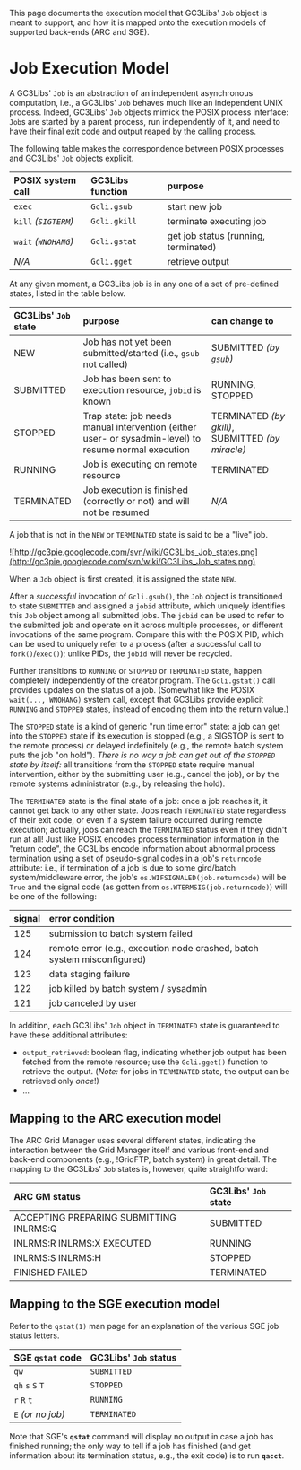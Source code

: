 This page documents the execution model that GC3Libs' `Job` object is
meant to support, and how it is mapped onto the execution models of
supported back-ends (ARC and SGE).


# Job Execution Model #

A GC3Libs' `Job` is an abstraction of an independent asynchronous
computation, i.e., a GC3Libs' `Job` behaves much like an independent
UNIX process.  Indeed, GC3Libs' `Job` objects mimick the POSIX process
interface: `Job`s are started by a parent process, run independently of
it, and need to have their final exit code and output reaped by the
calling process.

The following table makes the correspondence between POSIX processes
and GC3Libs' `Job` objects explicit.

| **POSIX system call**  | **GC3Libs function** | **purpose**                            |
|:-----------------------|:---------------------|:---------------------------------------|
| `exec`               | `Gcli.gsub`        | start new job                        |
| `kill` _(`SIGTERM`)_ | `Gcli.gkill`       | terminate executing job              |
| `wait` _(`WNOHANG`)_ | `Gcli.gstat`       | get job status (running, terminated) |
| _N/A_                | `Gcli.gget`        | retrieve output                      |


At any given moment, a GC3Libs job is in any one of a set of
pre-defined states, listed in the table below.

| **GC3Libs' `Job` state** | **purpose**  | **can change to** |
|:-------------------------|:-------------|:------------------|
| NEW                    | Job has not yet been submitted/started (i.e., `gsub` not called) | SUBMITTED _(by `gsub`)_ |
| SUBMITTED              | Job has been sent to execution resource, `jobid` is known        | RUNNING, STOPPED |
| STOPPED                | Trap state: job needs manual intervention (either user- or sysadmin-level) to resume normal execution | TERMINATED _(by gkill)_, SUBMITTED _(by miracle)_ |
| RUNNING                | Job is executing on remote resource | TERMINATED |
| TERMINATED             | Job execution is finished (correctly or not) and will not be resumed | _N/A_ |

A job that is not in the `NEW` or `TERMINATED` state is said to be a
"live" job.

![http://gc3pie.googlecode.com/svn/wiki/GC3Libs_Job_states.png](http://gc3pie.googlecode.com/svn/wiki/GC3Libs_Job_states.png)

When a `Job` object is first created, it is assigned the state `NEW`.

After a _successful_ invocation of `Gcli.gsub()`, the `Job` object is
transitioned to state `SUBMITTED` and assigned a `jobid` attribute,
which uniquely identifies this `Job` object among all submitted jobs.
The `jobid` can be used to refer to the submitted job and operate on
it across multiple processes, or different invocations of the same
program.  Compare this with the POSIX PID, which can be used to
uniquely refer to a process (after a successful call to
`fork()`/`exec()`); unlike PIDs, the `jobid` will never be recycled.

Further transitions to `RUNNING` or `STOPPED` or `TERMINATED` state,
happen completely independently of the creator program.  The
`Gcli.gstat()` call provides updates on the status of a job.
(Somewhat like the POSIX `wait(..., WNOHANG)` system call, except that
GC3Libs provide explicit `RUNNING` and `STOPPED` states, instead of
encoding them into the return value.)

The `STOPPED` state is a kind of generic "run time error" state: a job
can get into the `STOPPED` state if its execution is stopped (e.g., a
SIGSTOP is sent to the remote process) or delayed indefinitely (e.g.,
the remote batch system puts the job "on hold").  _There is no way a
job can get out of the `STOPPED` state by itself:_ all transitions
from the `STOPPED` state require manual intervention, either by the
submitting user (e.g., cancel the job), or by the remote systems
administrator (e.g., by releasing the hold).

The `TERMINATED` state is the final state of a job: once a job reaches
it, it cannot get back to any other state.  Jobs reach `TERMINATED`
state regardless of their exit code, or even if a system failure
occurred during remote execution; actually, jobs can reach the
`TERMINATED` status even if they didn't run at all!  Just like POSIX
encodes process termination information in the "return code", the
GC3Libs encode information about abnormal process termination using a
set of pseudo-signal codes in a job's `returncode` attribute: i.e., if
termination of a job is due to some gird/batch system/middleware
error, the job's `os.WIFSIGNALED(job.returncode)` will be `True` and
the signal code (as gotten from `os.WTERMSIG(job.returncode)`) will be
one of the following:

| **signal** | **error condition**                     |
|:-----------|:----------------------------------------|
| 125      | submission to batch system failed     |
| 124      | remote error (e.g., execution node crashed, batch system misconfigured) |
| 123      | data staging failure                  |
| 122      | job killed by batch system / sysadmin |
| 121      | job canceled by user                  |

In addition, each GC3Libs' `Job` object in `TERMINATED` state is guaranteed to have
these additional attributes:

  * `output_retrieved`: boolean flag, indicating whether job output has been fetched from the remote resource; use the `Gcli.gget()` function to retrieve the output. (_Note:_ for jobs in `TERMINATED` state, the output can be retrieved only _once_!)
  * ...



## Mapping to the ARC execution model ##

The ARC Grid Manager uses several different states, indicating the
interaction between the Grid Manager itself and various front-end and
back-end components (e.g., !GridFTP, batch system) in great detail.
The mapping to the GC3Libs' `Job` states is, however, quite
straightforward:

| **ARC GM status**                         | **GC3Libs' `Job` state** |
|:------------------------------------------|:-------------------------|
| ACCEPTING PREPARING SUBMITTING INLRMS:Q | SUBMITTED              |
| INLRMS:R INLRMS:X EXECUTED              | RUNNING                |
| INLRMS:S INLRMS:H                       | STOPPED                |
| FINISHED FAILED                         | TERMINATED             |


## Mapping to the SGE execution model ##

Refer to the ```qstat(1)``` man page for an explanation of the various SGE
job status letters.

| **SGE `qstat` code** | **GC3Libs' `Job` status** |
|:---------------------|:--------------------------|
| `qw`               | `SUBMITTED`             |
| `qh` `s` `S` `T`   | `STOPPED`               |
| `r` `R` `t`        | `RUNNING`               |
| `E` _(or no job)_  | `TERMINATED`            |

Note that SGE's **`qstat`** command will display no output in case a job
has finished running; the only way to tell if a job has finished (and
get information about its termination status, e.g., the exit code) is
to run **`qacct`**.